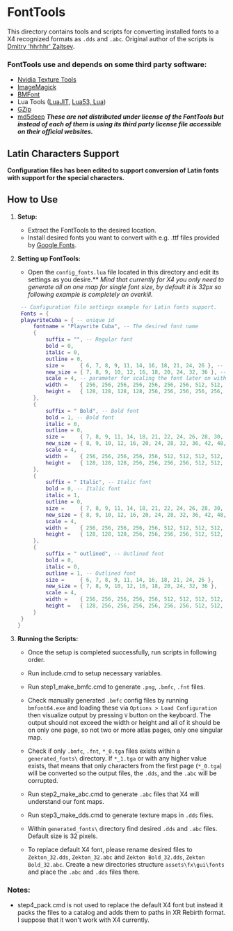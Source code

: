 
# FontTools

This directory contains tools and scripts for converting installed fonts to a X4 recognized formats as `.dds` and `.abc`.
Original author of the scripts is [Dmitry 'hhrhhr' Zaitsev](https://github.com/hhrhhr/Lua-utils-for-X-Rebirth/commits?author=hhrhhr).

### FontTools use and depends on some third party software:

- [Nvidia Texture Tools](https://developer.nvidia.com/texture-tools-exporter)
- [ImageMagick](https://imagemagick.org/script/develop.php)
- [BMFont](https://www.angelcode.com/products/bmfont/)
- Lua Tools ([LuaJIT](https://luajit.org/), [Lua53, Lua](https://www.lua.org/download.html))
- [GZip](https://www.gnu.org/software/gzip/)
- [md5deep](https://md5deep.sourceforge.net/)
***These are not distributed under license of the FontTools but instead of each of them is using its third party license file accessible on their official websites.***

## Latin Characters Support

**Configuration files has been edited to support conversion of Latin fonts with support for the  special characters.**




## How to Use

1. **Setup:**
   - Extract the FontTools to the desired location.
   - Install desired fonts you want to convert with e.g. .ttf files provided by [Google Fonts](https://fonts.google.com/).

2. **Setting up FontTools:**
   - Open  the `config_fonts.lua` file located in this directory and edit its settings as you desire.** *Mind that currently for X4 you only need to generate all on one map for single font size, by default it is 32px so following example is completely an overkill.*
   ```lua
    -- Configuration file settings example for Latin fonts support.
    Fonts = {
    playwriteCuba = { -- unique id
        fontname = "Playwrite Cuba", -- The desired font name
        {
            suffix = "", -- Regular font
            bold = 0,
            italic = 0,
            outline = 0,
            size =     { 6, 7, 8, 9, 11, 14, 16, 18, 21, 24, 26 }, -- native font sizes
            new_size = { 7, 8, 9, 10, 12, 16, 18, 20, 24, 32, 36 }, -- desired font size, for X4 keep it around 32-55 
            scale = 4, -- parameter for scaling the font later on with better method (use 4, 8 or 16).
            width =    { 256, 256, 256, 256, 256, 256, 256, 512, 512, 512, 512 }, -- texture map width
            height =   { 128, 128, 128, 128, 256, 256, 256, 256, 256, 512, 512 } -- texture map height
        },
        {
            suffix = " Bold", -- Bold font
            bold = 1, -- Bold font
            italic = 0,
            outline = 0,
            size =     { 7, 8, 9, 11, 14, 18, 21, 22, 24, 26, 28, 30, 72 },
            new_size = { 8, 9, 10, 12, 16, 20, 24, 28, 32, 36, 42, 48, 81 },
            scale = 4,
            width =    { 256, 256, 256, 256, 256, 512, 512, 512, 512, 512, 512, 512, 1024 },
            height =   { 128, 128, 128, 256, 256, 256, 256, 512, 512, 512, 512, 512, 1024 }
        },
        {
            suffix = " Italic", -- Italic font
            bold = 0, -- Italic font
            italic = 1,
            outline = 0,
            size =     { 7, 8, 9, 11, 14, 18, 21, 22, 24, 26, 28, 30, 72 },
            new_size = { 8, 9, 10, 12, 16, 20, 24, 28, 32, 36, 42, 48, 81 },
            scale = 4,
            width =    { 256, 256, 256, 256, 256, 512, 512, 512, 512, 512, 512, 512, 1024 },
            height =   { 128, 128, 128, 256, 256, 256, 256, 512, 512, 512, 512, 512, 1024 }
        },
        {
            suffix = " outlined", -- Outlined font
            bold = 0,
            italic = 0,
            outline = 1, -- Outlined font
            size =     { 6, 7, 8, 9, 11, 14, 16, 18, 21, 24, 26 },
            new_size = { 7, 8, 9, 10, 12, 16, 18, 20, 24, 32, 36 },
            scale = 4,
            width =    { 256, 256, 256, 256, 256, 512, 512, 512, 512, 512, 1024 },
            height =   { 128, 256, 256, 256, 256, 256, 256, 512, 512, 512, 512 }
        }
    }
   }
   ```
   
3. **Running the Scripts:**
   - Once the setup is completed successfully, run scripts in following order.
   - Run include.cmd to setup necessary variables.
   - Run step1_make_bmfc.cmd to generate `.png`, `.bmfc`, `.fnt` files.
   - Check manually generated `.bmfc` config files by running `bmfont64.exe` and loading these via `Options > Load Configuration` then visualize output by pressing `V` button on the keyboard. The output should not exceed the width or height and all of it should be on only one page, so not two or more atlas pages, only one singular map. 



   - Check if only `.bmfc`, `.fnt`, `*_0.tga` files exists within a `generated_fonts\` directory. If `*_1.tga` or with any higher value exists, that means that only characters from the first page (`*_0.tga`) will be converted so the output files, the `.dds`, and the `.abc` will be corrupted.
   - Run step2_make_abc.cmd to generate `.abc` files that X4 will understand our font maps.
   - Run step3_make_dds.cmd to generate texture maps in `.dds` files.
   - Within `generated_fonts\` directory find desired `.dds` and `.abc` files. Default size is 32 pixels.
   - To replace default X4 font, please rename desired files to `Zekton_32.dds`, `Zekton_32.abc` and `Zekton Bold_32.dds`, `Zekton Bold_32.abc`. Create a new directories structure `assets\fx\gui\fonts` and place the `.abc` and `.dds` files there.


### Notes:

   - step4_pack.cmd is not used to replace the default X4 font but instead it packs the files to a catalog and adds them to paths in XR Rebirth format. I suppose that it won't work with X4 currently.
